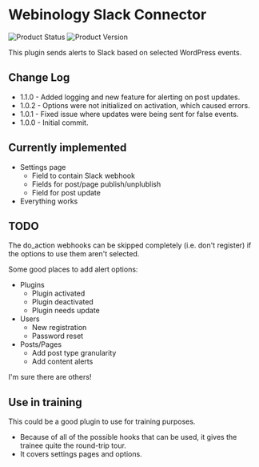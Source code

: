 # Webinology Slack Connector
![Product Status](https://img.shields.io/badge/Status%3A-Alpha-red) ![Product Version](https://img.shields.io/badge/Version%3A-1.1.0-informational)

This plugin sends alerts to Slack based on selected WordPress events.

## Change Log
* 1.1.0 - Added logging and new feature for alerting on post updates.
* 1.0.2 - Options were not initialized on activation, which caused errors.
* 1.0.1 - Fixed issue where updates were being sent for false events.
* 1.0.0 - Initial commit.

## Currently implemented
* Settings page
  * Field to contain Slack webhook
  * Fields for post/page publish/unplublish
  * Field for post update
* Everything works

## TODO
The do_action webhooks can be skipped completely (i.e. don't register) if the options
to use them aren't selected.

Some good places to add alert options:
* Plugins
  * Plugin activated
  * Plugin deactivated
  * Plugin needs update
* Users
  * New registration
  * Password reset
* Posts/Pages
  * Add post type granularity
  * Add content alerts

I'm sure there are others!

## Use in training
This could be a good plugin to use for training purposes.
* Because of all of the possible hooks that can be used, it gives the trainee quite the round-trip tour.
* It covers settings pages and options.
